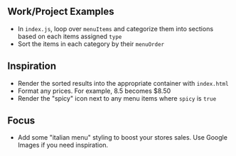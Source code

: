 ## Work/Project Examples

- In `index.js`, loop over `menuItems` and categorize them into sections based on each items assigned `type`
- Sort the items in each category by their `menuOrder`

## Inspiration

- Render the sorted results into the appropriate container with `index.html`
- Format any prices. For example, 8.5 becomes \$8.50
- Render the "spicy" icon next to any menu items where `spicy` is `true`

## Focus

- Add some "italian menu" styling to boost your stores sales. Use Google Images if you need inspiration.

